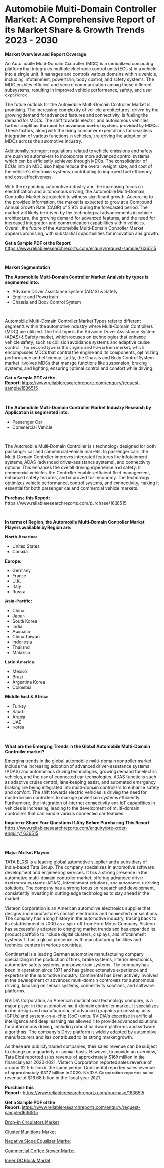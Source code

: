 <p><h1>Automobile Multi-Domain Controller Market: A Comprehensive Report of its Market Share & Growth Trends 2023 - 2030</h1></p><p><strong>Market Overview and Report Coverage</strong></p>
<p><p>An Automobile Multi-Domain Controller (MDC) is a centralized computing platform that integrates multiple electronic control units (ECUs) in a vehicle into a single unit. It manages and controls various domains within a vehicle, including infotainment, powertrain, body control, and safety systems. The MDC enables efficient and secure communication among these different subsystems, resulting in improved vehicle performance, safety, and user experience.</p><p>The future outlook for the Automobile Multi-Domain Controller Market is promising. The increasing complexity of vehicle architectures, driven by the growing demand for advanced features and connectivity, is fueling the demand for MDCs. The shift towards electric and autonomous vehicles further amplifies the need for advanced control systems provided by MDCs. These factors, along with the rising consumer expectations for seamless integration of various functions in vehicles, are driving the adoption of MDCs across the automotive industry.</p><p>Additionally, stringent regulations related to vehicle emissions and safety are pushing automakers to incorporate more advanced control systems, which can be efficiently achieved through MDCs. The consolidation of ECUs into an MDC also helps reduce the overall weight, size, and cost of the vehicle's electronic systems, contributing to improved fuel efficiency and cost-effectiveness.</p><p>With the expanding automotive industry and the increasing focus on electrification and autonomous driving, the Automobile Multi-Domain Controller Market is projected to witness significant growth. According to the provided information, the market is expected to grow at a Compound Annual Growth Rate (CAGR) of 9.9% during the forecasted period. The market will likely be driven by the technological advancements in vehicle architecture, the growing demand for advanced features, and the need for increased integration and communication capabilities within vehicles. Overall, the future of the Automobile Multi-Domain Controller Market appears promising, with substantial opportunities for innovation and growth.</p></p>
<p><strong>Get a Sample PDF of the Report:</strong> <a href="https://www.reliableresearchreports.com/enquiry/request-sample/1636515">https://www.reliableresearchreports.com/enquiry/request-sample/1636515</a></p>
<p>&nbsp;</p>
<p><strong>Market Segmentation</strong></p>
<p><strong>The Automobile Multi-Domain Controller Market Analysis by types is segmented into:</strong></p>
<p><ul><li>Advance Driver Assistance System (ADAS) & Safety</li><li>Engine and Powertrain</li><li>Chassis and Body Control System</li></ul></p>
<p>&nbsp;</p>
<p><p>Automobile Multi-Domain Controller Market Types refer to different segments within the automotive industry where Multi-Domain Controllers (MDC) are utilized. The first type is the Advance Driver Assistance System (ADAS) & Safety market, which focuses on technologies that enhance vehicle safety, such as collision avoidance systems and adaptive cruise control. The second type is the Engine and Powertrain market, which encompasses MDCs that control the engine and its components, optimizing performance and efficiency. Lastly, the Chassis and Body Control System market involves MDCs that manage functions like suspension, braking systems, and lighting, ensuring optimal control and comfort while driving.</p></p>
<p><strong>Get a Sample PDF of the Report:</strong>&nbsp;<a href="https://www.reliableresearchreports.com/enquiry/request-sample/1636515">https://www.reliableresearchreports.com/enquiry/request-sample/1636515</a></p>
<p>&nbsp;</p>
<p><strong>The Automobile Multi-Domain Controller Market Industry Research by Application is segmented into:</strong></p>
<p><ul><li>Passenger Car</li><li>Commercial Vehicle</li></ul></p>
<p>&nbsp;</p>
<p><p>The Automobile Multi-Domain Controller is a technology designed for both passenger car and commercial vehicle markets. In passenger cars, the Multi-Domain Controller improves integrated features like infotainment systems, ADAS (advanced driver-assistance systems), and connectivity options. This enhances the overall driving experience and safety. In commercial vehicles, the Controller enables efficient fleet management, enhanced safety features, and improved fuel economy. The technology optimizes vehicle performance, control systems, and connectivity, making it essential for both passenger car and commercial vehicle markets.</p></p>
<p><strong>Purchase this Report:</strong>&nbsp; <a href="https://www.reliableresearchreports.com/purchase/1636515">https://www.reliableresearchreports.com/purchase/1636515</a></p>
<p>&nbsp;</p>
<p><strong>In terms of Region, the Automobile Multi-Domain Controller Market Players available by Region are:</strong></p>
<p>
    <p> <strong> North America: </strong>
        <ul>
            <li>United States</li>
            <li>Canada</li>
        </ul>
        </p> 
    <p> <strong> Europe: </strong>
        <ul>
            <li>Germany</li>
            <li>France</li>
            <li>U.K.</li>
            <li>Italy</li>
            <li>Russia</li>
        </ul>
        </p> 
    <p> <strong> Asia-Pacific: </strong>
        <ul>
            <li>China</li>
            <li>Japan</li>
            <li>South Korea</li>
            <li>India</li>
            <li>Australia</li>
            <li>China Taiwan</li>
            <li>Indonesia</li>
            <li>Thailand</li>
            <li>Malaysia</li>
        </ul>
        </p> 
    <p> <strong> Latin America: </strong>
        <ul>
            <li>Mexico</li>
            <li>Brazil</li>
            <li>Argentina Korea</li>
            <li>Colombia</li>
        </ul>
        </p> 
    <p> <strong> Middle East & Africa: </strong>
        <ul>
            <li>Turkey</li>
            <li>Saudi</li>
            <li>Arabia</li>
            <li>UAE</li>
            <li>Korea</li>
        </ul>
    </p>
    </p>
<p>&nbsp;</p>
<p><strong>What are the Emerging Trends in the Global Automobile Multi-Domain Controller market?</strong></p>
<p><p>Emerging trends in the global automobile multi-domain controller market include the increasing adoption of advanced driver-assistance systems (ADAS) and autonomous driving technologies, growing demand for electric vehicles, and the rise of connected car technologies. ADAS functions such as adaptive cruise control, lane-keeping assist, and automated emergency braking are being integrated into multi-domain controllers to enhance safety and comfort. The shift towards electric vehicles is driving the need for multi-domain controllers to manage powertrain systems efficiently. Furthermore, the integration of internet connectivity and IoT capabilities in vehicles is increasing, leading to the development of multi-domain controllers that can handle various connected car features.</p></p>
<p><strong>Inquire or Share Your Questions If Any Before Purchasing This Report</strong>- <a href="https://www.reliableresearchreports.com/enquiry/pre-order-enquiry/1636515">https://www.reliableresearchreports.com/enquiry/pre-order-enquiry/1636515</a></p>
<p>&nbsp;</p>
<p><strong>Major Market Players</strong></p>
<p><p>TATA ELXSI is a leading global automotive supplier and a subsidiary of India-based Tata Group. The company specializes in automotive software development and engineering services. It has a strong presence in the automotive multi-domain controller market, offering advanced driver assistance systems (ADAS), infotainment solutions, and autonomous driving solutions. The company has a strong focus on research and development, consistently investing in cutting-edge technologies to stay ahead in the market.</p><p>Visteon Corporation is an American automotive electronics supplier that designs and manufactures cockpit electronics and connected car solutions. The company has a long history in the automotive industry, tracing back to its establishment in 2000 as a spin-off from Ford Motor Company. Visteon has successfully adapted to changing market trends and has expanded its product portfolio to include digital clusters, displays, and infotainment systems. It has a global presence, with manufacturing facilities and technical centers in various countries.</p><p>Continental is a leading German automotive manufacturing company specializing in the production of tires, brake systems, interior electronics, automotive safety systems, and powertrain systems. The company has been in operation since 1871 and has gained extensive experience and expertise in the automotive industry. Continental has been actively involved in the development of advanced multi-domain controllers for autonomous driving, focusing on sensor systems, connectivity solutions, and software platforms.</p><p>NVIDIA Corporation, an American multinational technology company, is a major player in the automotive multi-domain controller market. It specializes in the design and manufacturing of advanced graphics processing units (GPUs) and system-on-a-chip (SoC) units. NVIDIA's expertise in artificial intelligence and deep learning has allowed it to provide advanced solutions for autonomous driving, including robust hardware platforms and software algorithms. The company's Drive platform is widely adopted by automotive manufacturers and has contributed to its strong market growth.</p><p>As these are publicly traded companies, their sales revenue can be subject to change on a quarterly or annual basis. However, to provide an overview, Tata Elxsi reported sales revenue of approximately $169 million in the financial year 2020-2021. Visteon Corporation reported sales revenue of around $2.5 billion in the same period. Continental reported sales revenue of approximately €37.7 billion in 2020. NVIDIA Corporation reported sales revenue of $16.68 billion in the fiscal year 2021.</p></p>
<p><strong>Purchase this Report:</strong>&nbsp;&nbsp;<a href="https://www.reliableresearchreports.com/purchase/1636515">https://www.reliableresearchreports.com/purchase/1636515</a></p>
<p></p>
<p><strong>Get a Sample PDF of the Report:</strong>&nbsp;<a href="https://www.reliableresearchreports.com/enquiry/request-sample/1636515">https://www.reliableresearchreports.com/enquiry/request-sample/1636515</a></p>
<p><p><a href="https://www.linkedin.com/pulse/drop-in-circulators-market-research-report-unlocks-analysis-dewdf/">Drop-in Circulators Market</a></p><p><a href="https://medium.com/@charityrice2662/cluster-munitions-market-insights-into-market-cagr-market-trends-and-growth-strategies-ba3573b3033d">Cluster Munitions Market</a></p><p><a href="https://www.linkedin.com/pulse/negative-slope-equalizer-market-challenges-opportunities-rlnpf/">Negative Slope Equalizer Market</a></p><p><a href="https://medium.com/@samirmayert107/commercial-coffee-brewer-market-insight-market-trends-growth-forecasted-from-2023-to-2030-294c9e83ba27">Commercial Coffee Brewer Market</a></p><p><a href="https://www.linkedin.com/pulse/inner-dc-block-market-size-share-amp-trends-analysis-report-rdhxf/">Inner DC Block Market</a></p></p>